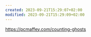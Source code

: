 ```yaml
---
created: 2023-09-21T15:29:07+02:00
modified: 2023-09-21T15:29:09+02:00
---
```


https://pcmaffey.com/counting-ghosts

